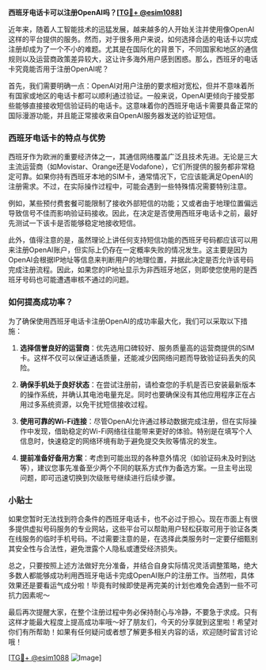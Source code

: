 **西班牙电话卡可以注册OpenAI吗？[[TG💪+ @esim1088](https://t.me/s/esim1088)]**

近年来，随着人工智能技术的迅猛发展，越来越多的人开始关注并使用像OpenAI这样的平台提供的服务。然而，对于很多用户来说，如何选择合适的电话卡以完成注册却成为了一个不小的难题。尤其是在国际化的背景下，不同国家和地区的通信规则以及运营商政策差异较大，这让许多海外用户感到困惑。那么，西班牙的电话卡究竟能否用于注册OpenAI呢？

首先，我们需要明确一点：OpenAI对用户注册的要求相对宽松，但并不意味着所有国家或地区的电话卡都可以顺利通过验证。一般来说，OpenAI更倾向于接受那些能够直接接收短信验证码的电话卡。这意味着你的西班牙电话卡需要具备正常的国际漫游功能，并且能正常接收来自OpenAI服务器发送的验证短信。

### 西班牙电话卡的特点与优势

西班牙作为欧洲的重要经济体之一，其通信网络覆盖广泛且技术先进。无论是三大主流运营商（如Movistar、Orange还是Vodafone），它们所提供的服务都非常稳定可靠。如果你持有西班牙本地的SIM卡，通常情况下，它应该能满足OpenAI的注册需求。不过，在实际操作过程中，可能会遇到一些特殊情况需要特别注意。

例如，某些预付费套餐可能限制了接收外部短信的功能；又或者由于地理位置偏远导致信号不佳而影响验证码接收。因此，在决定是否使用西班牙电话卡之前，最好先测试一下该卡是否能够稳定地接收短信。

此外，值得注意的是，虽然理论上讲任何支持短信功能的西班牙号码都应该可以用来注册OpenAI账户，但实际上仍存在一定概率失败的情况发生。这主要是因为OpenAI会根据IP地址等信息来判断用户的地理位置，并据此决定是否允许该号码完成注册流程。因此，如果您的IP地址显示为非西班牙地区，则即使您使用的是西班牙号码也可能遭遇审核不通过的问题。

### 如何提高成功率？

为了确保使用西班牙电话卡注册OpenAI的成功率最大化，我们可以采取以下措施：

1. **选择信誉良好的运营商**：优先选用口碑较好、服务质量高的运营商提供的SIM卡。这样不仅可以保证通话质量，还能减少因网络问题而导致验证码丢失的风险。
   
2. **确保手机处于良好状态**：在尝试注册前，请检查您的手机是否已安装最新版本的操作系统，并确认其电池电量充足。同时也要确保没有其他应用程序正在占用过多系统资源，以免干扰短信接收过程。

3. **使用可靠的Wi-Fi连接**：尽管OpenAI允许通过移动数据完成注册，但在实际操作中发现，借助稳定的Wi-Fi网络往往能带来更好的体验。特别是在填写个人信息时，快速稳定的网络环境有助于避免提交失败等情况的发生。

4. **提前准备好备用方案**：考虑到可能出现的各种意外情况（如验证码未及时到达等），建议您事先准备至少两个不同的联系方式作为备选方案。一旦主号出现问题，即可迅速切换到次级账号继续进行后续步骤。

### 小贴士

如果您暂时无法找到符合条件的西班牙电话卡，也不必过于担心。现在市面上有很多提供虚拟号码服务的专业网站，这些平台可以帮助用户轻松获取可用于验证各类在线服务的临时手机号码。不过需要注意的是，在选择此类服务时一定要仔细甄别其安全性与合法性，避免泄露个人隐私或遭受经济损失。

总之，只要按照上述方法做好充分准备，并结合自身实际情况灵活调整策略，绝大多数人都能够成功利用西班牙电话卡完成OpenAI账户的注册工作。当然啦，具体效果还是要看运气成分啦！毕竟有时候即使是再完美的计划也难免会遇到一些不可抗力因素呢～

最后再次提醒大家，在整个注册过程中务必保持耐心与冷静，不要急于求成。只有这样才能最大程度上提高成功率哦～好了朋友们，今天的分享就到这里啦！希望对你们有所帮助！如果有任何疑问或者想了解更多相关内容的话，欢迎随时留言讨论哦！

[[TG💪+ @esim1088](https://t.me/s/esim1088) ![Image](https://i.postimg.cc/4NQfJmqS/Snipaste-2025-05-13-00-14-12.png)]